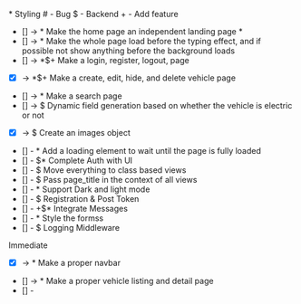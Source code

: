 \* Styling # - Bug $ - Backend + - Add feature

-   [] -> \* Make the home page an independent landing page \*
-   [] -> \* Make the whole page load before the typing effect, and if possible not show anything before the background loads
-   [] -> \*$+ Make a login, register, logout, page
-   [x] -> \*$+ Make a create, edit, hide, and delete vehicle page
-   [] -> \* Make a search page
-   [] -> $ Dynamic field generation based on whether the vehicle is electric or not
-   [x] -> $ Create an images object
-   [] - \* Add a loading element to wait until the page is fully loaded
-   [] - $\* Complete Auth with UI
-   [] - $ Move everything to class based views
-   [] - $ Pass page_title in the context of all views
-   [] - \* Support Dark and light mode
-   [] - $ Registration & Post Token
-   [] - +$\* Integrate Messages
-   [] - \* Style the formss
-   [] - $ Logging Middleware

Immediate

-   [x] -> \* Make a proper navbar
-   [] -> \* Make a proper vehicle listing and detail page
-   [] -
